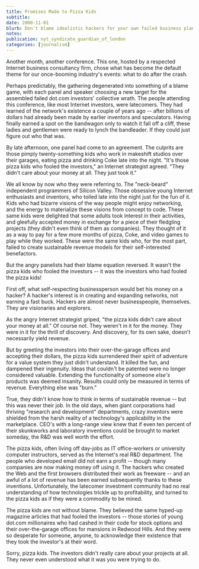 ```yaml
---
title: Promises Made to Pizza Kids
subtitle: 
date: 2000-11-01
blurb: Don't blame idealistic hackers for your own failed business plans.
notes: 
publication: nyt_syndicate_guardian_of_london
categories: [journalism]
---
```


Another month, another conference. This one, hosted by a respected Internet business consultancy firm, chose what has become the default theme for our once-booming industry's events: what to do after the crash.

Perhaps predictably, the gathering degenerated into something of a blame game, with each panel and speaker choosing a new target for the assembled failed dot.com investors' collective wrath. The people attending this conference, like most Internet investors, were latecomers. They had learned of the network's existence a couple of years ago -- after billions of dollars had already been made by earlier inventors and speculators. Having finally earned a spot on the bandwagon only to watch it fall off a cliff, these ladies and gentlemen were ready to lynch the bandleader. If they could just figure out who that was.

By late afternoon, one panel had come to an agreement. The culprits are those pimply twenty-something kids who work in makeshift studios over their garages, eating pizza and drinking Coke late into the night. "It's those pizza kids who fooled the investors," an Internet strategist agreed. "They didn't care about your money at all. They just took it."

We all know by now who they were referring to. The "neck-beard" independent programmers of Silicon Valley. Those obsessive young Internet enthusiasts and inventors, who toiled late into the night just for the fun of it. Kids who had bizarre visions of the way people might enjoy networking, and the energy to materialize these visions from concept to code. These same kids were delighted that some adults took interest in their activities, and gleefully accepted money in exchange for a piece of their fledgling projects (they didn't even think of them as companies). They thought of it as a way to pay for a few more months of pizza, Coke, and video games to play while they worked. These were the same kids who, for the most part, failed to create sustainable revenue models for their self-interested benefactors.

But the angry panelists had their blame equation reversed. It wasn't the pizza kids who fooled the investors -- it was the investors who had fooled the pizza kids!

First off, what self-respecting businessperson would bet his money on a hacker? A hacker's interest is in creating and expanding networks, not earning a fast buck. Hackers are almost never businesspeople, themselves. They are visionaries and explorers.

As the angry Internet strategist griped, "the pizza kids didn't care about your money at all." Of course not. They weren't in it for the money. They were in it for the thrill of discovery. And discovery, for its own sake, doesn't necessarily yield revenue.

But by greeting the investors into their over-the-garage offices and accepting their dollars, the pizza kids surrendered their spirit of adventure for a value system they just didn't understand. It killed the fun, and dampened their ingenuity. Ideas that couldn't be patented were no longer considered valuable. Extending the functionality of someone *else's* products was deemed insanity. Results could only be measured in terms of revenue. Everything else was "burn."

True, they didn't know how to think in terms of sustainable revenue -- but this was never their job. In the old days, when giant corporations had thriving "research and development" departments, crazy inventors were shielded from the harsh reality of a technology's applicability in the marketplace. CEO's with a long-range view knew that if even ten percent of their skunkworks and laboratory inventions could be brought to market someday, the R&D was well worth the effort.

The pizza kids, often living off day-jobs as IT office-workers or university computer instructors, served as the Internet's real R&D department. The people who developed email did not earn a profit -- though many companies are now making money off using it. The hackers who created the Web and the first browsers distributed their work as freeware -- and an awful of a lot of revenue has been earned subsequently thanks to these inventions. Unfortunately, the latecomer investment community had no real understanding of how technologies trickle up to profitability, and turned to the pizza kids as if they were a commodity to be mined.

The pizza kids are not without blame. They believed the same hyped-up magazine articles that had fooled the investors -- those stories of young dot.com millionaires who had cashed in their code for stock options and their over-the-garage offices for mansions in Redwood Hills. And they were so desperate for someone, anyone, to acknowledge their existence that they took the investor's at their word.

Sorry, pizza kids. The investors didn't really care about your projects at all. They never even understood what it was you were trying to do.
